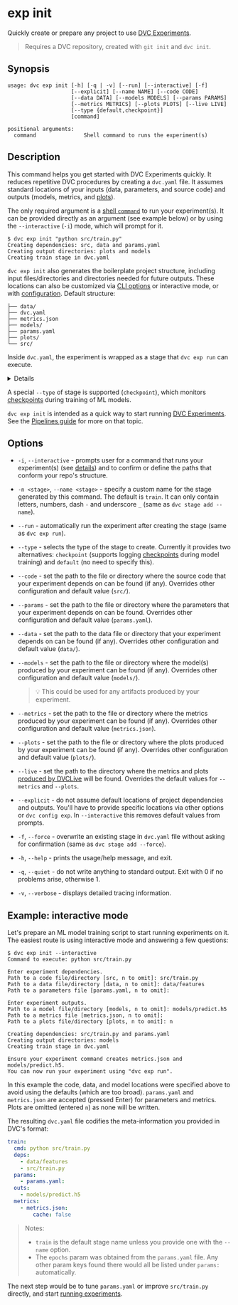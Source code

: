 # exp init

Quickly create or prepare any project to use [DVC Experiments].

> Requires a <abbr>DVC repository</abbr>, created with `git init` and
> `dvc init`.

## Synopsis

```usage
usage: dvc exp init [-h] [-q | -v] [--run] [--interactive] [-f]
                    [--explicit] [--name NAME] [--code CODE]
                    [--data DATA] [--models MODELS] [--params PARAMS]
                    [--metrics METRICS] [--plots PLOTS] [--live LIVE]
                    [--type {default,checkpoint}]
                    [command]

positional arguments:
  command               Shell command to runs the experiment(s)
```

## Description

This command helps you get started with DVC Experiments quickly. It reduces
repetitive DVC procedures by creating a `dvc.yaml` file. It assumes standard
locations of your inputs (data, <abbr>parameters</abbr>, and source code) and
outputs (models, <abbr>metrics</abbr>, and
[plots](/doc/command-reference/plots)).

The only required argument is a [shell `command`] to run your experiment(s). It
can be provided directly as an argument (see example below) or by using the
`--interactive` (`-i`) mode, which will prompt for it.

```cli
$ dvc exp init "python src/train.py"
Creating dependencies: src, data and params.yaml
Creating output directories: plots and models
Creating train stage in dvc.yaml
```

`dvc exp init` also generates the boilerplate project structure, including input
files/directories and directories needed for future outputs. These locations can
also be customized via [CLI options](#options) or interactive mode, or with
[configuration](/doc/command-reference/config#exp). Default structure:

```
├── data/
├── dvc.yaml
├── metrics.json
├── models/
├── params.yaml
├── plots/
└── src/
```

Inside `dvc.yaml`, the experiment is wrapped as a <abbr>stage</abbr> that
`dvc exp run` can execute.

<details>

### Click to see `dvc.yaml` example

```yaml
stages:
  train:
    cmd: python src/train.py
    deps:
      - data
      - src
    params:
      - params.yaml:
    outs:
      - models
    metrics:
      - metrics.json:
          cache: false
    plots:
      - plots:
          cache: false
```

</details>

<admon type="tip">

A special `--type` of stage is supported (`checkpoint`), which monitors
[checkpoints] during training of ML models.

</admon>

<admon icon="book">

`dvc exp init` is intended as a quick way to start running [DVC Experiments].
See the [Pipelines guide] for more on that topic.

</admon>

[stage definition]:
  /doc/user-guide/project-structure/dvcyaml-files#stage-entries
[shell `command`]:
  /doc/user-guide/project-structure/dvcyaml-files#stage-commands
[checkpoints]: /doc/user-guide/experiment-management/checkpoints
[dvc experiments]: /doc/user-guide/experiment-management/experiments-overview
[pipelines guide]: /doc/user-guide/data-pipelines/defining-pipelines

## Options

- `-i`, `--interactive` - prompts user for a command that runs your
  experiment(s) (see [details](#the-command-argument)) and to confirm or define
  the paths that conform your repo's structure.

- `-n <stage>`, `--name <stage>` - specify a custom name for the stage generated
  by this command. The default is `train`. It can only contain letters, numbers,
  dash `-` and underscore `_` (same as `dvc stage add --name`).

- `--run` - automatically run the experiment after creating the stage (same as
  `dvc exp run`).

- `--type` - selects the type of the stage to create. Currently it provides two
  alternatives: `checkpoint` (supports logging
  [checkpoints](/doc/command-reference/exp/run#checkpoints) during model
  training) and `default` (no need to specify this).

- `--code` - set the path to the file or directory where the source code that
  your experiment depends on can be found (if any). Overrides other
  configuration and default value (`src/`).

- `--params` - set the path to the file or directory where the
  </abbr>parameters</abbr> that your experiment depends on can be found.
  Overrides other configuration and default value (`params.yaml`).

- `--data` - set the path to the data file or directory that your experiment
  depends on can be found (if any). Overrides other configuration and default
  value (`data/`).

- `--models` - set the path to the file or directory where the model(s) produced
  by your experiment can be found (if any). Overrides other configuration and
  default value (`models/`).

  > 💡 This could be used for any artifacts produced by your experiment.

- `--metrics` - set the path to the file or directory where the metrics produced
  by your experiment can be found (if any). Overrides other configuration and
  default value (`metrics.json`).

- `--plots` - set the path to the file or directory where the plots produced by
  your experiment can be found (if any). Overrides other configuration and
  default value (`plots/`).

- `--live` - set the path to the directory where the metrics and plots
  [produced by DVCLive](https://dvc.org/doc/dvclive/dvclive-with-dvc#outputs)
  will be found. Overrides the default values for `--metrics` and `--plots`.

- `--explicit` - do not assume default locations of project dependencies and
  outputs. You'll have to provide specific locations via other options or
  `dvc config exp`. In `--interactive` this removes default values from prompts.

- `-f`, `--force` - overwrite an existing stage in `dvc.yaml` file without
  asking for confirmation (same as `dvc stage add --force`).

- `-h`, `--help` - prints the usage/help message, and exit.

- `-q`, `--quiet` - do not write anything to standard output. Exit with 0 if no
  problems arise, otherwise 1.

- `-v`, `--verbose` - displays detailed tracing information.

## Example: interactive mode

Let's prepare an ML model training script to start running experiments on it.
The easiest route is using interactive mode and answering a few questions:

```dvc
$ dvc exp init --interactive
Command to execute: python src/train.py

Enter experiment dependencies.
Path to a code file/directory [src, n to omit]: src/train.py
Path to a data file/directory [data, n to omit]: data/features
Path to a parameters file [params.yaml, n to omit]:

Enter experiment outputs.
Path to a model file/directory [models, n to omit]: models/predict.h5
Path to a metrics file [metrics.json, n to omit]:
Path to a plots file/directory [plots, n to omit]: n

Creating dependencies: src/train.py and params.yaml
Creating output directories: models
Creating train stage in dvc.yaml

Ensure your experiment command creates metrics.json and models/predict.h5.
You can now run your experiment using "dvc exp run".
```

In this example the code, data, and model locations were specified above to
avoid using the defaults (which are too broad). `params.yaml` and `metrics.json`
are accepted (pressed Enter) for <abbr>parameters</abbr> and
<abbr>metrics</abbr>. Plots are omitted (entered `n`) as none will be written.

The resulting `dvc.yaml` file codifies the meta-information you provided in
DVC's format:

```yaml
train:
  cmd: python src/train.py
  deps:
    - data/features
    - src/train.py
  params:
    - params.yaml:
  outs:
    - models/predict.h5
  metrics:
    - metrics.json:
        cache: false
```

> Notes:
>
> - `train` is the default stage name unless you provide one with the `--name`
>   option.
> - The `epochs` param was obtained from the `params.yaml` file. Any other param
>   keys found there would all be listed under `params:` automatically.

The next step would be to tune `params.yaml` or improve `src/train.py` directly,
and start [running experiments](/doc/command-reference/exp/run).

